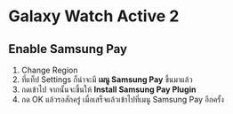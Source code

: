 # Galaxy Watch Active 2

## Enable Samsung Pay

1. Change Region
2. ที่แท็ป Settings ก็น่าจะมี **เมนู Samsung Pay** ขึ้นมาแล้ว
3. กดเข้าไป จากนั้นจะขึ้นให้ **Install Samsung Pay Plugin**
4. กด OK แล้วรอสักครู่ เมื่อเสร็จแล้วเข้าไปที่เมนู Samsung Pay อีกครั้ง

